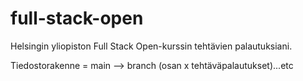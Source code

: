 # full-stack-open
Helsingin yliopiston Full Stack Open-kurssin tehtävien palautuksiani.

Tiedostorakenne = main --> branch (osan x tehtäväpalautukset)...etc
